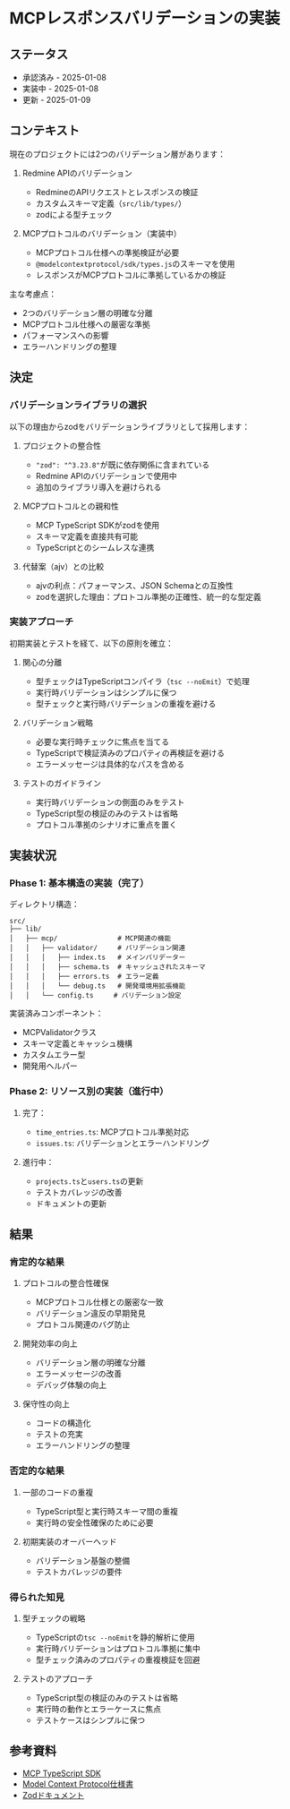# MCPレスポンスバリデーションの実装

## ステータス

- 承認済み - 2025-01-08
- 実装中 - 2025-01-08
- 更新 - 2025-01-09

## コンテキスト

現在のプロジェクトには2つのバリデーション層があります：

1. Redmine APIのバリデーション
   - RedmineのAPIリクエストとレスポンスの検証
   - カスタムスキーマ定義（`src/lib/types/`）
   - zodによる型チェック

2. MCPプロトコルのバリデーション（実装中）
   - MCPプロトコル仕様への準拠検証が必要
   - `@modelcontextprotocol/sdk/types.js`のスキーマを使用
   - レスポンスがMCPプロトコルに準拠しているかの検証

主な考慮点：
- 2つのバリデーション層の明確な分離
- MCPプロトコル仕様への厳密な準拠
- パフォーマンスへの影響
- エラーハンドリングの整理

## 決定

### バリデーションライブラリの選択

以下の理由からzodをバリデーションライブラリとして採用します：

1. プロジェクトの整合性
   - `"zod": "^3.23.8"`が既に依存関係に含まれている
   - Redmine APIのバリデーションで使用中
   - 追加のライブラリ導入を避けられる

2. MCPプロトコルとの親和性
   - MCP TypeScript SDKがzodを使用
   - スキーマ定義を直接共有可能
   - TypeScriptとのシームレスな連携

3. 代替案（ajv）との比較
   - ajvの利点：パフォーマンス、JSON Schemaとの互換性
   - zodを選択した理由：プロトコル準拠の正確性、統一的な型定義

### 実装アプローチ

初期実装とテストを経て、以下の原則を確立：

1. 関心の分離
   - 型チェックはTypeScriptコンパイラ（`tsc --noEmit`）で処理
   - 実行時バリデーションはシンプルに保つ
   - 型チェックと実行時バリデーションの重複を避ける

2. バリデーション戦略
   - 必要な実行時チェックに焦点を当てる
   - TypeScriptで検証済みのプロパティの再検証を避ける
   - エラーメッセージは具体的なパスを含める

3. テストのガイドライン
   - 実行時バリデーションの側面のみをテスト
   - TypeScript型の検証のみのテストは省略
   - プロトコル準拠のシナリオに重点を置く

## 実装状況

### Phase 1: 基本構造の実装（完了）

ディレクトリ構造：
```
src/
├── lib/
│   ├── mcp/               # MCP関連の機能
│   │   ├── validator/     # バリデーション関連
│   │   │   ├── index.ts   # メインバリデーター
│   │   │   ├── schema.ts  # キャッシュされたスキーマ
│   │   │   ├── errors.ts  # エラー定義
│   │   │   └── debug.ts   # 開発環境用拡張機能
│   │   └── config.ts     # バリデーション設定
```

実装済みコンポーネント：
- MCPValidatorクラス
- スキーマ定義とキャッシュ機構
- カスタムエラー型
- 開発用ヘルパー

### Phase 2: リソース別の実装（進行中）

1. 完了：
   - `time_entries.ts`: MCPプロトコル準拠対応
   - `issues.ts`: バリデーションとエラーハンドリング

2. 進行中：
   - `projects.ts`と`users.ts`の更新
   - テストカバレッジの改善
   - ドキュメントの更新

## 結果

### 肯定的な結果

1. プロトコルの整合性確保
   - MCPプロトコル仕様との厳密な一致
   - バリデーション違反の早期発見
   - プロトコル関連のバグ防止

2. 開発効率の向上
   - バリデーション層の明確な分離
   - エラーメッセージの改善
   - デバッグ体験の向上

3. 保守性の向上
   - コードの構造化
   - テストの充実
   - エラーハンドリングの整理

### 否定的な結果

1. 一部のコードの重複
   - TypeScript型と実行時スキーマ間の重複
   - 実行時の安全性確保のために必要

2. 初期実装のオーバーヘッド
   - バリデーション基盤の整備
   - テストカバレッジの要件

### 得られた知見

1. 型チェックの戦略
   - TypeScriptの`tsc --noEmit`を静的解析に使用
   - 実行時バリデーションはプロトコル準拠に集中
   - 型チェック済みのプロパティの重複検証を回避

2. テストのアプローチ
   - TypeScript型の検証のみのテストは省略
   - 実行時の動作とエラーケースに焦点
   - テストケースはシンプルに保つ

## 参考資料

- [MCP TypeScript SDK](https://github.com/modelcontextprotocol/typescript-sdk)
- [Model Context Protocol仕様書](https://spec.modelcontextprotocol.io)
- [Zodドキュメント](https://zod.dev)
